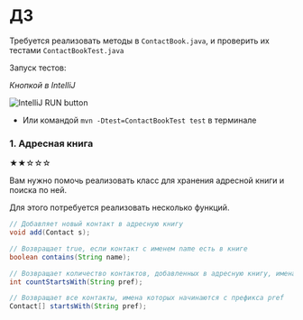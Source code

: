 # ДЗ 
Требуется реализовать методы в `ContactBook.java`, и проверить их тестами `ContactBookTest.java`

Запуск тестов: 

*Кнопкой в IntelliJ*

![IntelliJ RUN button](https://i.imgur.com/uHwKybe.png)
* Или командой `mvn -Dtest=ContactBookTest test` в терминале

### 1. Адресная книга
★★☆☆☆

Вам нужно помочь реализовать класс для хранения адресной книги и поиска по ней.

Для этого потребуется реализовать несколько функций. 

```java
// Добавляет новый контакт в адресную книгу
void add(Contact s);
```

```java
// Возвращает true, если контакт с именем name есть в книге
boolean contains(String name);
```

```java
// Возвращает количество контактов, добавленных в адресную книгу, имена которых начинаются с pref
int countStartsWith(String pref);
```

```java
// Возвращает все контакты, имена которых начинаются с префикса pref
Contact[] startsWith(String pref);
```